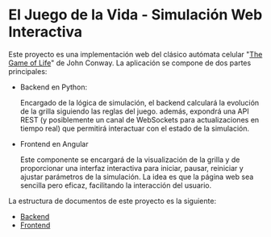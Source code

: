 # El Juego de la Vida - Simulación Web Interactiva

Este proyecto es una implementación web del clásico autómata celular "[The Game of Life](https://conwaylife.com/)" de John Conway. La aplicación se compone de dos partes principales:

- Backend en Python:
    
    Encargado de la lógica de simulación, el backend calculará la evolución de la grilla siguiendo las reglas del juego. además, expondrá una API REST (y posiblemente un canal de WebSockets para actualizaciones en tiempo real) que permitirá interactuar con el estado de la simulación.

- Frontend en Angular

    Este componente se encargará de la visualización de la grilla y de proporcionar una interfaz interactiva para iniciar, pausar, reiniciar y ajustar parámetros de la simulación. La idea es que la página web sea sencilla pero eficaz, facilitando la interacción del usuario.

La estructura de documentos de este proyecto es la siguiente:

- [Backend](backend/README.md)
- [Frontend](frontend/README.md)
